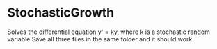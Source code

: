 # StochasticGrowth
Solves the differential equation y' = ky, where k is a stochastic random variable
Save all three files in the same folder and it should work
